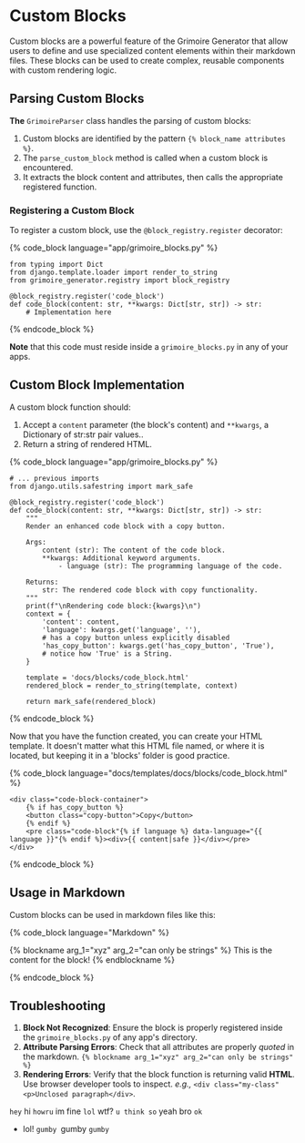 # Custom Blocks
Custom blocks are a powerful feature of the Grimoire Generator that allow users to define and use specialized content elements within their markdown files. These blocks can be used to create complex, reusable components with custom rendering logic.
## Parsing Custom Blocks

**The** `GrimoireParser` class handles the parsing of custom blocks:
1. Custom blocks are identified by the pattern `{% block_name attributes %}`.
2. The `parse_custom_block` method is called when a custom block is encountered.
3. It extracts the block content and attributes, then calls the appropriate registered function.
### Registering a Custom Block

To register a custom block, use the `@block_registry.register` decorator:

{% code_block language="app/grimoire_blocks.py" %}
```
from typing import Dict
from django.template.loader import render_to_string
from grimoire_generator.registry import block_registry

@block_registry.register('code_block')
def code_block(content: str, **kwargs: Dict[str, str]) -> str:
    # Implementation here
```
{% endcode_block %}

**Note** that this code must reside inside a `grimoire_blocks.py` in any of your apps.
## Custom Block Implementation

A custom block function should:

1. Accept a `content` parameter (the block's content) and `**kwargs`, a Dictionary of str:str pair values..
2. Return a string of rendered HTML.

{% code_block language="app/grimoire_blocks.py" %}
```
# ... previous imports
from django.utils.safestring import mark_safe

@block_registry.register('code_block')
def code_block(content: str, **kwargs: Dict[str, str]) -> str:
    """
    Render an enhanced code block with a copy button.

    Args:
        content (str): The content of the code block.
        **kwargs: Additional keyword arguments.
            - language (str): The programming language of the code.

    Returns:
        str: The rendered code block with copy functionality.
    """
    print(f"\nRendering code block:{kwargs}\n")
    context = {
        'content': content,
        'language': kwargs.get('language', ''),
        # has a copy button unless explicitly disabled
        'has_copy_button': kwargs.get('has_copy_button', 'True'),
        # notice how 'True' is a String.
    }

    template = 'docs/blocks/code_block.html'
    rendered_block = render_to_string(template, context)

    return mark_safe(rendered_block)
```
{% endcode_block %}

Now that you have the function created, you can create your HTML template. It doesn't matter what this HTML file named, or where it is located, but keeping it in a 'blocks' folder is good practice. 

{% code_block language="docs/templates/docs/blocks/code_block.html" %}
```
<div class="code-block-container">
    {% if has_copy_button %}
    <button class="copy-button">Copy</button>
    {% endif %}
    <pre class="code-block"{% if language %} data-language="{{ language }}"{% endif %}><div>{{ content|safe }}</div></pre>
</div>
```
{% endcode_block %}
## Usage in Markdown

Custom blocks can be used in markdown files like this:

{% code_block language="Markdown" %}

{% blockname arg_1="xyz" arg_2="can only be strings" %}
This is the content for the block!
{% endblockname %}

{% endcode_block %}

## Troubleshooting

1. **Block Not Recognized**: Ensure the block is properly registered inside the `grimoire_blocks.py` of any app's directory.
2. **Attribute Parsing Errors**: Check that all attributes are properly *quoted* in the markdown. `{% blockname arg_1="xyz" arg_2="can only be strings" %}`
3. **Rendering Errors**: Verify that the block function is returning valid **HTML**. Use browser developer tools to inspect. *e.g.,* `<div class="my-class" <p>Unclosed paragraph</div>`.

`hey` hi `howru` im fine `lol` wtf? `u think so` yeah bro `ok`

- lol! `gumby `gumby `gumby`